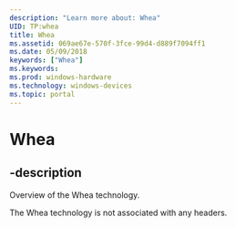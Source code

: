 ```yaml
---
description: "Learn more about: Whea"
UID: TP:whea
title: Whea
ms.assetid: 069ae67e-570f-3fce-99d4-d889f7094ff1
ms.date: 05/09/2018
keywords: ["Whea"]
ms.keywords: 
ms.prod: windows-hardware
ms.technology: windows-devices
ms.topic: portal
---
```


# Whea

## -description

Overview of the Whea technology.

The Whea technology is not associated with any headers.


